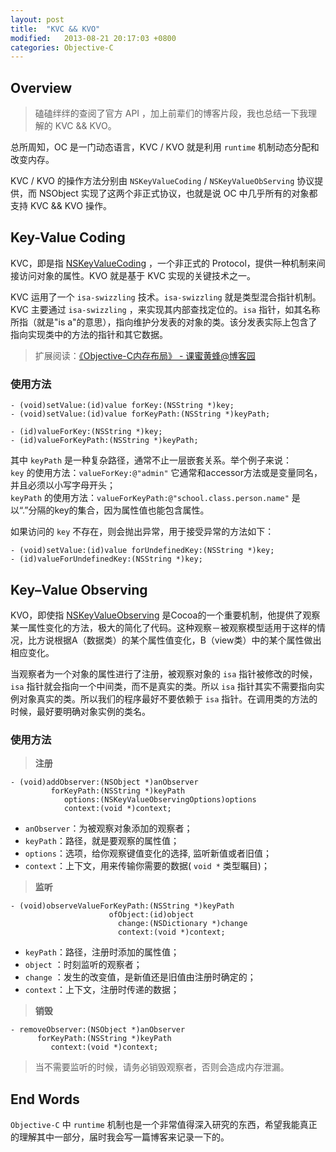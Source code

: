 ```yaml
---
layout: post
title:  "KVC && KVO"
modified:   2013-08-21 20:17:03 +0800
categories: Objective-C
---
```


## Overview

> 磕磕绊绊的查阅了官方 API ，加上前辈们的博客片段，我也总结一下我理解的 KVC && KVO。

总所周知，OC 是一门动态语言，KVC / KVO 就是利用 `runtime` 机制动态分配和改变内存。

KVC / KVO 的操作方法分别由 `NSKeyValueCoding` / `NSKeyValueObServing` 协议提供，而 NSObject 实现了这两个非正式协议，也就是说 OC 中几乎所有的对象都支持 KVC && KVO 操作。

## Key-Value Coding

KVC，即是指 [NSKeyValueCoding](https://developer.apple.com/library/mac/#documentation/Cocoa/Reference/Foundation/Protocols/NSKeyValueCoding_Protocol/Reference/Reference.html) ，一个非正式的 Protocol，提供一种机制来间接访问对象的属性。KVO 就是基于 KVC 实现的关键技术之一。

KVC 运用了一个 `isa-swizzling` 技术。`isa-swizzling` 就是类型混合指针机制。KVC 主要通过 `isa-swizzling` ，来实现其内部查找定位的。`isa` 指针，如其名称所指（就是"is a"的意思），指向维护分发表的对象的类。该分发表实际上包含了指向实现类中的方法的指针和其它数据。

> 扩展阅读：[《Objective-C内存布局》 - 课蜜黄蜂@博客园](http://www.cnblogs.com/csutanyu/archive/2011/12/12/Objective-C_memory_layout.html)

###  使用方法

`- (void)setValue:(id)value forKey:(NSString *)key;`    
`- (void)setValue:(id)value forKeyPath:(NSString *)keyPath;`    

`- (id)valueForKey:(NSString *)key;`    
`- (id)valueForKeyPath:(NSString *)keyPath;`

其中 `keyPath` 是一种复杂路径，通常不止一层嵌套关系。举个例子来说：    
`key` 的使用方法：`valueForKey:@"admin"` 它通常和accessor方法或是变量同名，并且必须以小写字母开头；    
`keyPath` 的使用方法：`valueForKeyPath:@"school.class.person.name"` 是以“.”分隔的key的集合，因为属性值也能包含属性。

如果访问的 `key` 不存在，则会抛出异常，用于接受异常的方法如下：

`- (void)setValue:(id)value forUndefinedKey:(NSString *)key;`    
`- (id)valueForUndefinedKey:(NSString *)key;`

## Key–Value Observing

KVO，即使指 [NSKeyValueObserving](https://developer.apple.com/library/mac/documentation/Cocoa/Reference/Foundation/Protocols/NSKeyValueObserving_Protocol/index.html) 是Cocoa的一个重要机制，他提供了观察某一属性变化的方法，极大的简化了代码。这种观察－被观察模型适用于这样的情况，比方说根据A（数据类）的某个属性值变化，B（view类）中的某个属性做出相应变化。

当观察者为一个对象的属性进行了注册，被观察对象的 `isa` 指针被修改的时候，`isa` 指针就会指向一个中间类，而不是真实的类。所以 `isa` 指针其实不需要指向实例对象真实的类。所以我们的程序最好不要依赖于 `isa` 指针。在调用类的方法的时候，最好要明确对象实例的类名。

### 使用方法

> **注册**    

```objc
- (void)addObserver:(NSObject *)anObserver
         forKeyPath:(NSString *)keyPath
            options:(NSKeyValueObservingOptions)options
            context:(void *)context;
```    
* `anObserver`：为被观察对象添加的观察者；
* `keyPath`：路径，就是要观察的属性值；
* `options`：选项，给你观察键值变化的选择, 监听新值或者旧值；
* `context`：上下文，用来传输你需要的数据( `void *` 类型瞩目)；

> **监听**

```objc
- (void)observeValueForKeyPath:(NSString *)keyPath
                      ofObject:(id)object
                        change:(NSDictionary *)change
                        context:(void *)context;
```    
* `keyPath`：路径，注册时添加的属性值；
* `object` ：时刻监听的观察者；
* `change` ：发生的改变值，是新值还是旧值由注册时确定的；
* `context`：上下文，注册时传递的数据；

> **销毁**

```objc
- removeObserver:(NSObject *)anObserver
      forKeyPath:(NSString *)keyPath
         context:(void *)context;
```    
> 当不需要监听的时候，请务必销毁观察者，否则会造成内存泄漏。

## End Words

`Objective-C` 中 `runtime` 机制也是一个非常值得深入研究的东西，希望我能真正的理解其中一部分，届时我会写一篇博客来记录一下的。


